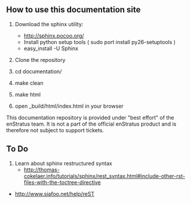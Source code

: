 How to use this documentation site
----------------------------------

1. Download the sphinx utility:
	- http://sphinx.pocoo.org/
	- Install python setup tools ( sudo port install py26-setuptools )
	- easy_install -U Sphinx 

1. Clone the repository
2. cd documentation/
3. make clean
4. make html
5. open _build/html/index.html in your browser


This documentation repository is provided under "best effort" of the enStratus team.
It is not a part of the official enStratus product and is therefore not subject to support
tickets.

To Do
------

1. Learn about sphinx restructured syntax
	- http://thomas-cokelaer.info/tutorials/sphinx/rest_syntax.html#include-other-rst-files-with-the-toctree-directive
  - http://www.siafoo.net/help/reST

